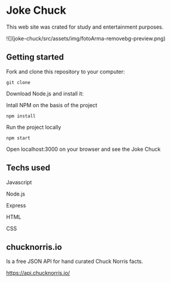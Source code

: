 # Joke Chuck
This web site was crated for study and entertainment purposes.

!{](joke-chuck/src/assets/img/fotoArma-removebg-preview.png)


## Getting started 
Fork and clone this repository to your computer:

```git clone```

Download Node.js and install it:

Intall NPM on the basis of the project

```npm install```

Run the project locally

```npm start```

Open localhost:3000 on your browser and see the Joke Chuck


## Techs used
Javascript

Node.js

Express

HTML

CSS

## chucknorris.io
Is a free JSON API for hand curated Chuck Norris facts.

https://api.chucknorris.io/
